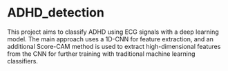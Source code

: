 # ADHD_detection
This project aims to classify ADHD using ECG signals with a deep learning model. The main approach uses a 1D-CNN for feature extraction, and an additional Score-CAM method is used to extract high-dimensional features from the CNN for further training with traditional machine learning classifiers.
